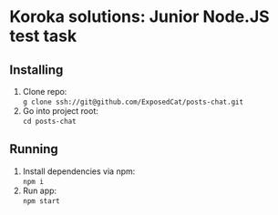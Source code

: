 # Koroka solutions: Junior Node.JS test task
## Installing
1. Clone repo:  
`g clone ssh://git@github.com/ExposedCat/posts-chat.git`  
2. Go into project root:  
`cd posts-chat`
## Running  
1. Install dependencies via npm:  
`npm i`
2. Run app:  
`npm start`
